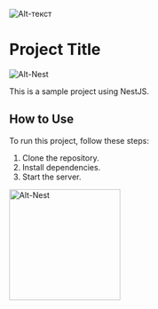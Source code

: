 ![Alt-текст](https://nodejs.org/static/logos/nodejsDark.svg)
# Project Title

![Alt-Nest](https://nestjs.com/logo-small-gradient.76616405.svg)

This is a sample project using NestJS.

## How to Use

To run this project, follow these steps:
1. Clone the repository.
2. Install dependencies.
3. Start the server.

<img src="https://nestjs.com/logo-small-gradient.76616405.svg" alt="Alt-Nest" width="200"/>

